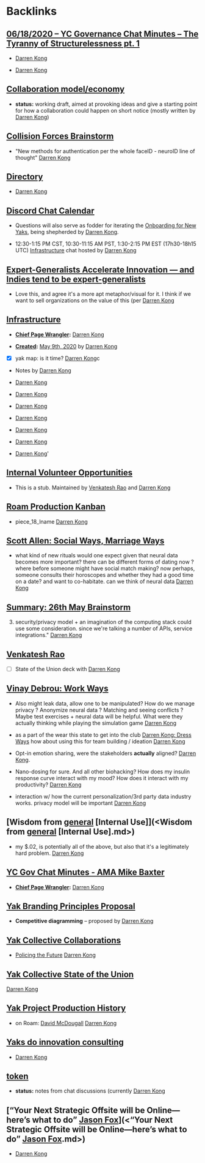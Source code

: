 
# Backlinks
## [06/18/2020 – YC Governance Chat Minutes – The Tyranny of Structurelessness pt. 1](<06/18/2020 – YC Governance Chat Minutes – The Tyranny of Structurelessness pt. 1.md>)
- [Darren Kong](<Darren Kong.md>)

- [Darren Kong](<Darren Kong.md>)

## [Collaboration model/economy](<Collaboration model/economy.md>)
- **status:** working draft, aimed at provoking ideas and give a starting point for how a collaboration could happen on short notice (mostly written by [Darren Kong](<Darren Kong.md>))

## [Collision Forces Brainstorm](<Collision Forces Brainstorm.md>)
- "New methods for authentication per the whole faceID - neuroID line of thought" [Darren Kong](<Darren Kong.md>)

## [Directory](<Directory.md>)
- [Darren Kong](<Darren Kong.md>)

## [Discord Chat Calendar](<Discord Chat Calendar.md>)
- Questions will also serve as fodder for iterating the [Onboarding for New Yaks](<Onboarding for New Yaks.md>), being shepherded by [Darren Kong](<Darren Kong.md>).

- 12:30-1:15 PM CST, 10:30-11:15 AM PST, 1:30-2:15 PM EST (17h30-18h15 UTC) [Infrastructure](<Infrastructure.md>) chat hosted by [Darren Kong](<Darren Kong.md>)

## [Expert-Generalists Accelerate Innovation — and Indies tend to be expert-generalists](<Expert-Generalists Accelerate Innovation — and Indies tend to be expert-generalists.md>)
- Love this, and agree it's a more apt metaphor/visual for it. I think if we want to sell organizations on the value of this (per [Darren Kong](<Darren Kong.md>)

## [Infrastructure](<Infrastructure.md>)
- **[Chief Page Wrangler](<Chief Page Wrangler.md>):** [Darren Kong](<Darren Kong.md>)

- **[Created](<Created.md>):** [May 9th, 2020](<May 9th, 2020.md>) by [Darren Kong](<Darren Kong.md>)

- [x] yak map: is it time? [Darren Kong](<Darren Kong.md>)c

- Notes by [Darren Kong](<Darren Kong.md>)

- [Darren Kong](<Darren Kong.md>)

- [Darren Kong](<Darren Kong.md>)

- [Darren Kong](<Darren Kong.md>)

- [Darren Kong](<Darren Kong.md>)

- [Darren Kong](<Darren Kong.md>)

- [Darren Kong](<Darren Kong.md>)

- [Darren Kong](<Darren Kong.md>)'

## [Internal Volunteer Opportunities](<Internal Volunteer Opportunities.md>)
- This is a stub. Maintained by [Venkatesh Rao](<Venkatesh Rao.md>) and [Darren Kong](<Darren Kong.md>)

## [Roam Production Kanban](<Roam Production Kanban.md>)
- piece_18_lname [Darren Kong](<Darren Kong.md>)

## [Scott Allen: Social Ways, Marriage Ways](<Scott Allen: Social Ways, Marriage Ways.md>)
- what kind of new rituals would one expect given that neural data becomes more important? there can be different forms of dating now ? where before someone might have social match making? now perhaps, someone consults their horoscopes and whether they had a good time on a date? and want to co-habitate. can we think of neural data   [Darren Kong](<Darren Kong.md>)

## [Summary: 26th May Brainstorm](<Summary: 26th May Brainstorm.md>)
3. security/privacy model + an imagination of the computing stack could use some consideration. since we're talking a number of APIs, service integrations." [Darren Kong](<Darren Kong.md>)

## [Venkatesh Rao](<Venkatesh Rao.md>)
- [ ] State of the Union deck with [Darren Kong](<Darren Kong.md>)

## [Vinay Debrou: Work Ways](<Vinay Debrou: Work Ways.md>)
- Also might leak data, allow one to be manipulated? How do we manage privacy ? Anonymize neural data ? Matching and seeing conflicts ? Maybe test exercises + neural data will be helpful. What were they actually thinking while playing the simulation game [Darren Kong](<Darren Kong.md>)

- as a part of the wear this state to get into the club [Darren Kong: Dress Ways](<Darren Kong: Dress Ways.md>) how about using this for team building / ideation [Darren Kong](<Darren Kong.md>)

- Opt-in emotion sharing, were the stakeholders __actually__ aligned? [Darren Kong](<Darren Kong.md>).

- Nano-dosing for sure. And all other biohacking? How does my insulin response curve interact with my mood? How does it interact with my productivity? [Darren Kong](<Darren Kong.md>)

- interaction w/ how the current personalization/3rd party data industry works. privacy model will be important [Darren Kong](<Darren Kong.md>)

## [Wisdom from [general](<general.md>) [Internal Use]](<Wisdom from [general](<general.md>) [Internal Use].md>)
- my $.02, is potentially all of the above, but also that it's a legitimately hard problem. [Darren Kong](<Darren Kong.md>)

## [YC Gov Chat Minutes - AMA Mike Baxter](<YC Gov Chat Minutes - AMA Mike Baxter.md>)
- **[Chief Page Wrangler](<Chief Page Wrangler.md>):** [Darren Kong](<Darren Kong.md>)

## [Yak Branding Principles Proposal](<Yak Branding Principles Proposal.md>)
- **Competitive diagramming** – proposed by [Darren Kong](<Darren Kong.md>)

## [Yak Collective Collaborations](<Yak Collective Collaborations.md>)
- [Policing the Future](<Policing the Future.md>) [Darren Kong](<Darren Kong.md>)

## [Yak Collective State of the Union](<Yak Collective State of the Union.md>)
[Darren Kong](<Darren Kong.md>)

## [Yak Project Production History](<Yak Project Production History.md>)
- on Roam: [David McDougall](<David McDougall.md>) [Darren Kong](<Darren Kong.md>)

## [Yaks do innovation consulting](<Yaks do innovation consulting.md>)
- [Darren Kong](<Darren Kong.md>)

## [token](<token.md>)
- __status:__ notes from chat discussions (currently [Darren Kong](<Darren Kong.md>)

## [“Your Next Strategic Offsite will be Online—here’s what to do” [Jason Fox](<Jason Fox.md>)](<“Your Next Strategic Offsite will be Online—here’s what to do” [Jason Fox](<Jason Fox.md>).md>)
- [Darren Kong](<Darren Kong.md>)

